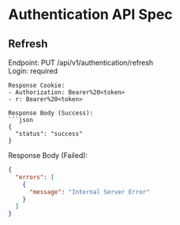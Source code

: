 # Authentication API Spec

## Refresh
Endpoint: PUT /api/v1/authentication/refresh\
Login: required

```
Response Cookie:
- Authorization: Bearer%20<token>
- r: Bearer%20<token>

Response Body (Success):
```json
{
  "status": "success"
}
```

Response Body (Failed):
```json
{
  "errors": [
    {
      "message": "Internal Server Error"
    }
  ]
}
```
